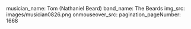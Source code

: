 musician_name: Tom (Nathaniel Beard)
band_name: The Beards
img_src: images/musician0826.png
onmouseover_src: 
pagination_pageNumber: 1668
